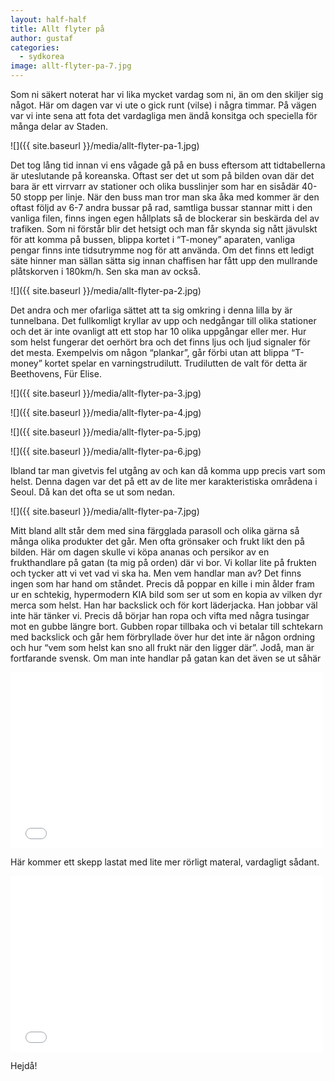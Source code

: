 ```yaml
---
layout: half-half
title: Allt flyter på
author: gustaf
categories:
  - sydkorea
image: allt-flyter-pa-7.jpg
---
```


Som ni säkert noterat har vi lika mycket vardag som ni, än om den skiljer sig något. Här om dagen var vi ute o gick runt (vilse) i några timmar. På vägen var vi inte sena att fota det vardagliga men ändå konsitga och speciella för många delar av Staden.

![]({{ site.baseurl }}/media/allt-flyter-pa-1.jpg)

Det tog lång tid innan vi ens vågade gå på en buss eftersom att tidtabellerna är uteslutande på koreanska. Oftast ser det ut som på bilden ovan där det bara är ett virrvarr av stationer och olika busslinjer som har en sisådär 40-50 stopp per linje. När den buss man tror man ska åka med kommer är den oftast följd av 6-7 andra bussar på rad, samtliga bussar stannar mitt i den vanliga filen, finns ingen egen hållplats så de blockerar sin beskärda del av trafiken. Som ni förstår blir det hetsigt och man får skynda sig nått jävulskt för att komma på bussen, blippa kortet i “T-money” aparaten, vanliga pengar finns inte tidsutrymme nog för att använda.  Om det finns ett ledigt säte hinner man sällan sätta sig innan chaffisen har fått upp den mullrande plåtskorven i 180km/h. Sen ska man av också.

![]({{ site.baseurl }}/media/allt-flyter-pa-2.jpg)

Det andra och mer ofarliga sättet att ta sig omkring i denna lilla by är tunnelbana. Det fullkomligt kryllar av upp och nedgångar till olika stationer och det är inte ovanligt att ett stop har 10 olika uppgångar eller mer. Hur som helst fungerar det oerhört bra och det finns ljus och ljud signaler för det mesta. Exempelvis om någon “plankar”, går förbi utan att blippa “T-money” kortet spelar en varningstrudilutt. Trudilutten de valt för detta är Beethovens, Für Elise.

![]({{ site.baseurl }}/media/allt-flyter-pa-3.jpg)

![]({{ site.baseurl }}/media/allt-flyter-pa-4.jpg)

![]({{ site.baseurl }}/media/allt-flyter-pa-5.jpg)

![]({{ site.baseurl }}/media/allt-flyter-pa-6.jpg)

Ibland tar man givetvis fel utgång av och kan då komma upp precis vart som helst. Denna dagen var det på ett av de lite mer karakteristiska områdena i Seoul. Då kan det ofta se ut som nedan.

![]({{ site.baseurl }}/media/allt-flyter-pa-7.jpg)

Mitt bland allt står dem med sina färgglada parasoll och olika gärna så många olika produkter det går. Men ofta grönsaker och frukt likt den på bilden. Här om dagen skulle vi köpa ananas och persikor av en frukthandlare på gatan (ta mig på orden) där vi bor. Vi kollar lite på frukten och tycker att vi vet vad vi ska ha. Men vem handlar man av? Det finns ingen som har hand om ståndet. Precis då poppar en kille i min ålder fram ur en schtekig, hypermodern KIA bild som ser ut som en kopia av vilken dyr merca som helst. Han har backslick och för kort läderjacka. Han jobbar väl inte här tänker vi. Precis då börjar han ropa och vifta med några tusingar mot en gubbe längre bort. Gubben ropar tillbaka och vi betalar till schtekarn med backslick och går hem förbryllade över hur det inte är någon ordning och hur “vem som helst kan sno all frukt när den ligger där”. Jodå, man är fortfarande svensk.
Om man inte handlar på gatan kan det även se ut såhär

<p><iframe src="//player.vimeo.com/video/30012948?title=0&amp;byline=0&amp;portrait=0&amp;color=000000" width="500" height="281" frameborder="0"> </iframe></p>

Här kommer ett skepp lastat med lite mer rörligt materal, vardagligt sådant.

<p><iframe src="//player.vimeo.com/video/29962868?title=0&amp;byline=0&amp;portrait=0&amp;color=000000" width="500" height="281" frameborder="0"> </iframe></p>

Hejdå!